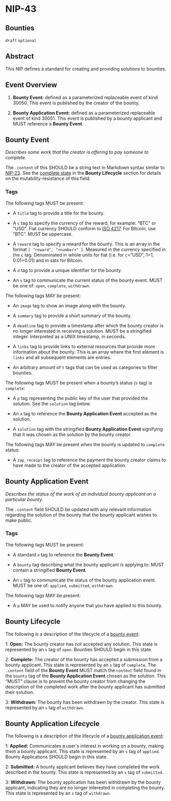 # NIP-43

## Bounties

`draft` `optional`

## Abstract

This NIP defines a standard for creating and providing solutions to bounties.

## Event Overview

1. **Bounty Event:** defined as a parameterized replaceable event of kind 30050. This event is published by the creator of the bounty.

2. **Bounty Application Event:** defined as a parameterized replaceable event of kind 30051. This event is published by a bounty applicant and MUST reference a **Bounty Event**.

## Bounty Event

_Describes some work that the creator is offering to pay someone to complete._

The `.content` of this SHOULD be a string text in Markdown syntax similar to [NIP-23](https://github.com/nostr-protocol/nips/blob/master/23.md#format). See the [complete state](#lifecycle-state-complete) in the **Bounty Lifecycle** section for details on the mutability-resistance of this field.

### Tags

The following tags MUST be present:

- A `title` tag to provide a title for the bounty.

- A `c` tag to specify the currency of the reward, for example: "BTC" or "USD". Fiat currency SHOULD conform to [ISO 4217](https://en.wikipedia.org/wiki/ISO_4217). For Bitcoin, use “BTC”. MUST be uppercase.

- A `reward` tag to specify a reward for the bounty. This is an array in the format `[ "reward", "<number>" ]`. Measured in the currency specified in the `c` tag. Denominated in whole units for fiat (i.e. for `c`=”USD”, 1=$1, 0.01=$0.01) and in sats for Bitcoin.

- A `d` tag to provide a unique identifier for the bounty.

- An `s` tag to communicate the current status of the bounty event. MUST be one of: `open`, `complete`, `withdrawn`.

The following tags MAY be present:

- An `image` tag to show an image along with the bounty.

- A `summary` tag to provide a short summary of the bounty.

- A `deadline` tag to provide a timestamp after which the bounty creator is no longer interested in receiving a solution. MUST be a stringified integer. Interpreted as a UNIX timestamp, in seconds.

- A `links` tag to provide links to external resources that provide more information about the bounty. This is an array where the first element is `links` and all subsequent elements are entries.

- An arbitrary amount of `t` tags that can be used as categories to filter bounties.

The following tags MUST be present when a bounty’s status (`s` tag) is `complete`:

- A `p` tag representing the public key of the user that provided the solution. See the `solution` tag below.

- An `a` tag to reference the **Bounty Application Event** accepted as the solution.

- A `solution` tag with the stringified **Bounty Application Event** signifying that it was chosen as the solution by the bounty creator.

The following tags MAY be present when the bounty is updated to `complete` status:

- A `zap_receipt` tag to reference the payment the bounty creator claims to have made to the creator of the accepted application.

## Bounty Application Event

_Describes the status of the work of an individual bounty applicant on a particular bounty._

The `.content` field SHOULD be updated with any relevant information regarding the solution of the bounty that the bounty applicant wishes to make public.

### Tags

The following tags MUST be present:

- A standard `a` tag to reference the **Bounty Event**.

- A `bounty` tag describing what the bounty applicant is applying to. MUST contain a stringified **Bounty Event**.

- An `s` tag to communicate the status of the bounty application event. MUST be one of: `applied`, `submitted`, `withdrawn`.

The following tags MAY be present:

- A `p` MAY be used to notify anyone that you have applied to this bounty.

## Bounty Lifecycle

The following is a description of the lifecycle of a [bounty event](#bounty-event):

1: **Open:** The bounty creator has not accepted any solution. This state is represented by an `s` tag of `open`. Bounties SHOULD begin in this state.

<a name="lifecycle-state-complete"></a>
2: **Complete:** The creator of the bounty has accepted a submission from a bounty applicant. This state is represented by an `s` tag of `complete`. The `.content` field of the **Bounty Event** MUST match the `content` field found in the `bounty` tag of the **Bounty Application Event** chosen as the solution. This “MUST” clause is to prevent the bounty creator from changing the description of the completed work after the bounty applicant has submitted their solution.

3: **Withdrawn:** The bounty has been withdrawn by the creator. This state is represented by an `s` tag of `withdrawn`.

## Bounty Application Lifecycle

The following is a description of the lifecycle of a [bounty application event](#bounty-application-event):

1: **Applied:** Communicates a user's interest in working on a bounty, making them a bounty applicant. This state is represented by an `s` tag of `applied`. Bounty Applications SHOULD begin in this state.

2: **Submitted:** A bounty applicant believes they have completed the work described in the bounty. This state is represented by an `s` tag of `submitted`.

3: **Withdrawn:** The bounty application has been withdrawn by the bounty applicant, indicating they are no longer interested in completing the bounty. This state is represented by an `s` tag of `withdrawn`.

